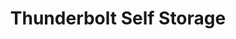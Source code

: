 ---
title: "Thunderbolt Self Storage"
url: /savannah/thunderbolt-self-storage/
shop: storage rental
---